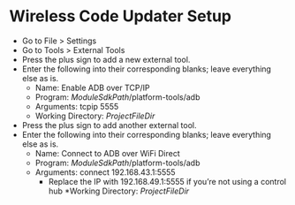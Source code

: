 # Wireless Code Updater Setup
* Go to File > Settings
* Go to Tools > External Tools
* Press the plus sign to add a new external tool.
* Enter the following into their corresponding blanks; leave everything else as is.
  * Name: Enable ADB over TCP/IP
  * Program: $ModuleSdkPath$/platform-tools/adb
  * Arguments: tcpip 5555
  * Working Directory: $ProjectFileDir$
* Press the plus sign to add another external tool.
* Enter the following into their corresponding blanks; leave everything else as is.
  * Name: Connect to ADB over WiFi Direct
  * Program: $ModuleSdkPath$/platform-tools/adb
  * Arguments: connect 192.168.43.1:5555
    * Replace the IP with 192.168.49.1:5555 if you’re not using a control hub
  *Working Directory: $ProjectFileDir$

